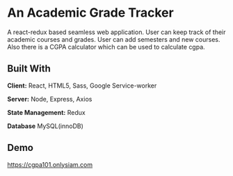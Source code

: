 
# An Academic Grade Tracker

A react-redux based seamless web application.
User can keep track of their academic courses and grades. User can add semesters and new courses.
Also there is a CGPA calculator which can be used to calculate cgpa.

## Built With

**Client:** React, HTML5, Sass, Google Service-worker

**Server:** Node, Express, Axios

**State Management:** Redux

**Database** MySQL(innoDB)

## Demo

https://cgpa101.onlysiam.com
